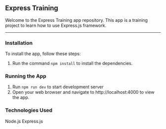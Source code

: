 ## Express Training
Welcome to the Express Training app repository. This app is a training project to learn how to use Express.js framework.

---

### Installation
To install the app, follow these steps:

1. Run the command `npm install` to install the dependencies.

### Running the App

1. Run `npm run dev` to start development server
2. Open your web browser and navigate to http://localhost:4000 to view the app.

### Technologies Used
Node.js
Express.js
